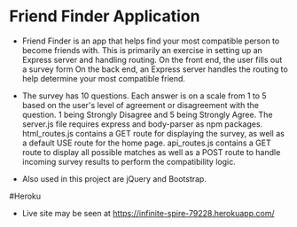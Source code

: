 # Friend Finder Application

* Friend Finder is an app that helps find your most compatible person to become friends with.  This is primarily an exercise in setting up an Express server and handling routing.  On the front end, the user fills out a survey form  On the back end, an Express server handles the routing to help determine your most compatible friend.

* The survey has 10 questions. Each answer is on a scale from 1 to 5 based on the user's level of agreement or disagreement with the question.  1 being Strongly Disagree and 5 being Strongly Agree.  The server.js file requires express and body-parser as npm packages.  html_routes.js contains a GET route for displaying the survey, as well as a default USE route for the home page.  api_routes.js contains a GET route to display all possible matches as well as a POST route to handle incoming survey results to perform the compatibility logic.

* Also used in this project are jQuery and Bootstrap.

#Heroku

* Live site may be seen at https://infinite-spire-79228.herokuapp.com/


